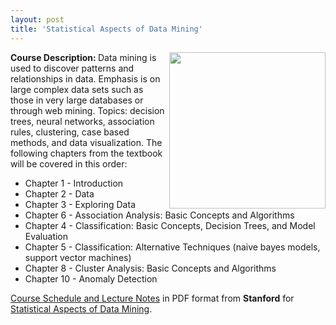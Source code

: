 ```yaml
---
layout: post
title: 'Statistical Aspects of Data Mining'
---
```

<img src="http://kinlane-productions.s3.amazonaws.com/database/data_research.jpg" alt="" width="250" align="right" /><strong>Course Description: </strong>Data mining is used to discover patterns and relationships in data. Emphasis is on large complex data sets such as those in very large databases or through web mining. Topics: decision trees, neural networks, association rules, clustering, case based methods, and data visualization. The following chapters from the textbook will be covered in this order:
<ul class="mainlist">
	<li>Chapter 1 - Introduction</li>
	<li>Chapter 2 - Data</li>
	<li>Chapter 3 - Exploring Data</li>
	<li>Chapter 6 - Association Analysis: Basic Concepts and Algorithms</li>
	<li>Chapter 4 - Classification: Basic Concepts, Decision Trees, and Model Evaluation</li>
	<li>Chapter 5 - Classification: Alternative Techniques (naive bayes models, support vector machines)</li>
	<li>Chapter 8 - Cluster Analysis: Basic Concepts and Algorithms</li>
	<li>Chapter 10 - Anomaly Detection</li>
</ul>
<a href="http://sites.google.com/site/stats202/lecture-notes">Course Schedule and Lecture Notes</a> in PDF format from <strong>Stanford</strong> for <a href="http://sites.google.com/site/stats202/">Statistical Aspects of Data Mining</a>.